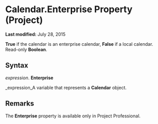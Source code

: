 
# Calendar.Enterprise Property (Project)

 **Last modified:** July 28, 2015

 **True** if the calendar is an enterprise calendar, **False** if a local calendar. Read-only **Boolean**.

## Syntax

 _expression_. **Enterprise**

 _expression_A variable that represents a  **Calendar** object.


## Remarks

The  **Enterprise** property is available only in Project Professional.

